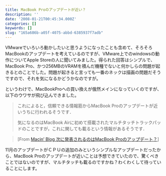 ```yaml
---
title: MacBook Proのアップデートが近い？
description: ''
date: '2008-01-21T00:45:34.000Z'
categories: []
keywords: []
slug: "165a686b-a05f-4075-abbd-6385937f7adb"
---
```

VMwareでいろいろ動かしたいと思うようになったことも含めて、そろそろMacBookのアップデートを考えているのですが、VMware上でのwindowsの動作についてApple Storeの人に聞いてみました。得られた回答はシンプルで、MacBook Pro、かつ256MBのVRAMを積んだ機種でないと何かしらの問題が起きるとのことでした。問題が起きると言っても一番のネックは描画の問題だそうですので、それを気になるかどうかなのですが。

というわけで、MacBookProへの買い換えが俄然メインになっていくのですが、以下のウワサが飛び込んできました。

> これによると，信頼できる情報筋からMacBook Proのアップデートが近いうちに行われるそうです．  
>   
> 気になるのはMacBook Airに初めて搭載されたマルチタッチトラックパッドのことですが，これに関しても載るという情報があるそうです．

> \[From [Macin’ Blog 次に発表されるのはMacBook Proのアップデート？](http://doubleko.blog18.fc2.com/blog-entry-3459.html)\]

11月のアップデートがＣＰＵの追加のみというシンプルなアップデートだったから、MacBook Proのアップデートが近いことは予想できていたので、驚くべきことではないのですが、マルチタッチも載るのですかね？わくわくして待っていることにします。